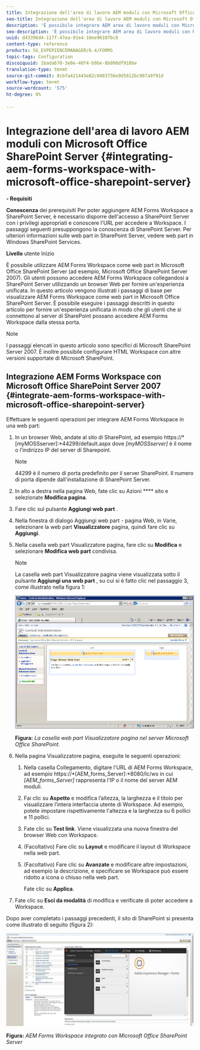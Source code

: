 ```yaml
---
title: Integrazione dell'area di lavoro AEM moduli con Microsoft Office SharePoint Server
seo-title: Integrazione dell'area di lavoro AEM moduli con Microsoft Office SharePoint Server
description: 'È possibile integrare AEM area di lavoro moduli con Microsoft Office SharePoint Server. '
seo-description: 'È possibile integrare AEM area di lavoro moduli con Microsoft Office SharePoint Server. '
uuid: d43396d4-117f-47ea-91e4-10ee96107bc8
content-type: reference
products: SG_EXPERIENCEMANAGER/6.4/FORMS
topic-tags: Configuration
discoiquuid: 1bada670-3e0e-40f4-b9be-8b090df910be
translation-type: tm+mt
source-git-commit: 8cbfa421443e62c0483756e9d5812bc987a9f91d
workflow-type: tm+mt
source-wordcount: '575'
ht-degree: 0%

---
```



# Integrazione dell&#39;area di lavoro AEM moduli con Microsoft Office SharePoint Server {#integrating-aem-forms-workspace-with-microsoft-office-sharepoint-server}

**- Requisiti**

**Conoscenza** dei prerequisiti Per poter aggiungere  AEM Forms Workspace a SharePoint Server, è necessario disporre dell&#39;accesso a SharePoint Server con i privilegi appropriati e conoscere l&#39;URL per accedere a Workspace. I passaggi seguenti presuppongono la conoscenza di SharePoint Server. Per ulteriori informazioni sulle web part in SharePoint Server, vedere web part in Windows SharePoint Services.

**Livello** utente Inizio

È possibile utilizzare  AEM Forms Workspace come web part in Microsoft Office SharePoint Server (ad esempio, Microsoft Office SharePoint Server 2007). Gli utenti possono accedere  AEM Forms Workspace collegandosi a SharePoint Server utilizzando un browser Web per fornire un&#39;esperienza unificata. In questo articolo vengono illustrati i passaggi di base per visualizzare  AEM Forms Workspace come web part in Microsoft Office SharePoint Server. È possibile eseguire i passaggi descritti in questo articolo per fornire un&#39;esperienza unificata in modo che gli utenti che si connettono al server di SharePoint possano accedere  AEM Forms Workspace dalla stessa porta.

>[!NOTE]
>
>I passaggi elencati in questo articolo sono specifici di Microsoft SharePoint Server 2007. È inoltre possibile configurare HTML Workspace con altre versioni supportate di Microsoft SharePoint.

## Integrazione  AEM Forms Workspace con Microsoft Office SharePoint Server 2007 {#integrate-aem-forms-workspace-with-microsoft-office-sharepoint-server}

Effettuare le seguenti operazioni per integrare  AEM Forms Workspace in una web part:

1. In un browser Web, andate al sito di SharePoint, ad esempio https://*[myMOSSserver]:*44299/default.aspx dove *[myMOSSserver]* è il nome o l&#39;indirizzo IP del server di Sharepoint.

   >[!NOTE]
   >
   >44299 è il numero di porta predefinito per il server SharePoint. Il numero di porta dipende dall&#39;installazione di SharePoint Server.

1. In alto a destra nella pagina Web, fate clic su Azioni **** sito e selezionate **Modifica pagina**.
1. Fare clic sul pulsante **Aggiungi web part** .
1. Nella finestra di dialogo Aggiungi web part - pagina Web, in Varie, selezionare la web part **Visualizzatore** pagina, quindi fare clic su **Aggiungi**.
1. Nella casella web part Visualizzatore pagina, fare clic su **Modifica** e selezionare **Modifica web part** condivisa.

   >[!NOTE]
   >
   >La casella web part Visualizzatore pagina viene visualizzata sotto il pulsante **Aggiungi una web part** , su cui si è fatto clic nel passaggio 3, come illustrato nella figura 1:

   ![Casella web part Visualizzatore pagina nel server Microsoft Office SharePoint.](assets/page-viewer-web-part-box-in-microsoft-office-sharepoint-server.png)

   **Figura:** *La casella web part Visualizzatore pagina nel server Microsoft Office SharePoint.*

1. Nella pagina Visualizzatore pagina, eseguite le seguenti operazioni:

   1. Nella casella Collegamento, digitare l&#39;URL di  AEM Forms Workspace, ad esempio https://*[AEM_forms_Server]:*8080/lc/ws in cui *[AEM_forms_Server]* rappresenta l&#39;IP o il nome del server AEM moduli.
   1. Fai clic su **Aspetto** e modifica l’altezza, la larghezza e il titolo per visualizzare l’intera interfaccia utente di Workspace. Ad esempio, potete impostare rispettivamente l&#39;altezza e la larghezza su 6 pollici e 11 pollici.
   1. Fate clic su **Test link**. Viene visualizzata una nuova finestra del browser Web con Workspace.
   1. (Facoltativo) Fare clic su **Layout** e modificare il layout di Workspace nella web part.
   1. (Facoltativo) Fare clic su **Avanzate** e modificare altre impostazioni, ad esempio la descrizione, e specificare se Workspace può essere ridotto a icona o chiuso nella web part.

      Fate clic su **Applica**.

1. Fate clic su **Esci da modalità** di modifica e verificate di poter accedere a Workspace.

Dopo aver completato i passaggi precedenti, il sito di SharePoint si presenta come illustrato di seguito (figura 2):

![AEM Forms Workspace integrato con Microsoft Office SharePoint Server](assets/aem-forms-workspace.jpg)

**Figura:** *AEM Forms Workspace integrato con Microsoft Office SharePoint Server*

